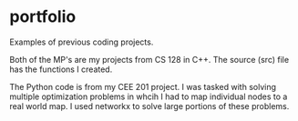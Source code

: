 # portfolio
Examples of previous coding projects.

Both of the MP's are my projects from CS 128 in C++. The source (src) file has the functions I created.

The Python code is from my CEE 201 project. I was tasked with solving multiple optimization problems in whcih I had to map individual nodes to a real world map. I used networkx to solve large portions of these problems.
